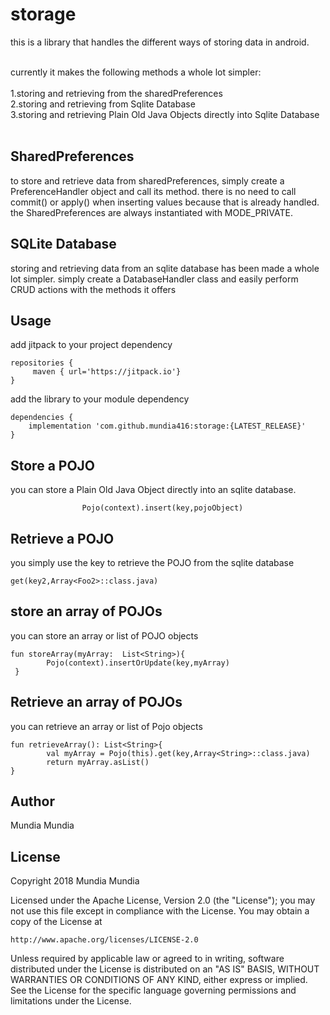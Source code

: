 # storage
this is a library that handles the different ways of storing data in android.<br/><br/>

currently it makes the following methods a whole lot simpler:<br/><br/>
1.storing and retrieving from the sharedPreferences<br/>
2.storing and retrieving from Sqlite Database<br/>
3.storing and retrieving Plain Old Java Objects directly into Sqlite Database<br/><br/>

## SharedPreferences
to store and retrieve data from sharedPreferences, simply create a PreferenceHandler object and call its method. there
is no need to call commit() or apply() when inserting values because that is already handled. 
the SharedPreferences are always instantiated with MODE_PRIVATE. <br/>

## SQLite Database
storing and retrieving data from an sqlite database has been made a whole lot simpler. simply create a DatabaseHandler
class and easily perform CRUD actions with the methods it offers <br/>

## Usage

add jitpack to your project dependency
```
repositories {
     maven { url='https://jitpack.io'}
}    
```

add the library to your module dependency
```
dependencies {
    implementation 'com.github.mundia416:storage:{LATEST_RELEASE}'
}
```


## Store a POJO
you can store a Plain Old Java Object directly into an sqlite database.
```
                Pojo(context).insert(key,pojoObject)

```

## Retrieve a POJO
you simply use the key to retrieve the POJO from the sqlite database
```
get(key2,Array<Foo2>::class.java)
```

## store an array of POJOs
you can store an array or list of POJO objects
```
fun storeArray(myArray:  List<String>){
        Pojo(context).insertOrUpdate(key,myArray)   
 }
  ```

## Retrieve an array of POJOs
you can retrieve an array or list of Pojo objects
```
fun retrieveArray(): List<String>{
        val myArray = Pojo(this).get(key,Array<String>::class.java)
        return myArray.asList()
}
```

## Author

Mundia Mundia 



## License

Copyright 2018 Mundia Mundia

Licensed under the Apache License, Version 2.0 (the "License");
you may not use this file except in compliance with the License.
You may obtain a copy of the License at

    http://www.apache.org/licenses/LICENSE-2.0

Unless required by applicable law or agreed to in writing, software
distributed under the License is distributed on an "AS IS" BASIS,
WITHOUT WARRANTIES OR CONDITIONS OF ANY KIND, either express or implied.
See the License for the specific language governing permissions and
limitations under the License.


